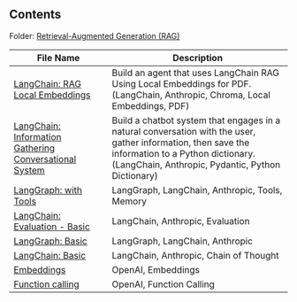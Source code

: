 ## Contents

Folder: [Retrieval-Augmented Generation (RAG)](rag/)

| File Name                  | Description |
| --------------------- | ------------ |
| [LangChain: RAG Local Embeddings](rag/rag-agent-anthropic-langchain-chroma-pdf.ipynb) | Build an agent that uses LangChain RAG Using Local Embeddings for PDF. (LangChain, Anthropic, Chroma, Local Embeddings, PDF) |
| [LangChain: Information Gathering Conversational System](rag/llm-agent-anthropic-langchain-conversationalform.ipynb) | Build a chatbot system that engages in a natural conversation with the user, gather information, then save the information to a Python dictionary. (LangChain, Anthropic, Pydantic, Python Dictionary) |
| [LangGraph: with Tools](rag/rag-agent-anthropic-langgraph-tools.ipynb) | LangGraph, LangChain, Anthropic, Tools, Memory |
| [LangChain: Evaluation - Basic](rag/llm-anthropic-langchain-evaluation-basic.ipynb) | LangChain, Anthropic, Evaluation |
| [LangGraph: Basic](rag/rag-agent-anthropic-langgraph-basic.ipynb)      | LangGraph, LangChain, Anthropic |
| [LangChain: Basic](rag/llm-agent-anthropic-langchain-basic.ipynb)      | LangChain, Anthropic, Chain of Thought |
| [Embeddings](rag/rag-chatbot-openai-embeddings.ipynb)                  | OpenAI, Embeddings |
| [Function calling](rag/rag-chatbot-openai-funccal.ipynb)               | OpenAI, Function Calling |
